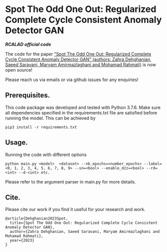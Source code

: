 # Spot The Odd One Out: Regularized Complete Cycle Consistent Anomaly Detector GAN
*********RCALAD official code*********

The code for the paper ["Spot The Odd One Out: Regularized Complete Cycle Consistent Anomaly Detector GAN" (authors: Zahra Dehghanian, Saeed Saravani, Maryam Amirmazlaghani and Mohamad Rahmati)](https://arxiv.org/abs/2304.07769) is now open source! 

Please reach us via emails or via github issues for any enquiries!


## Prerequisites.
This code package was developed and tested with Python 3.7.6. Make sure all dependencies specified in the requirements.txt file are satisfied before running the model. This can be achieved by

```
pip3 install -r requirements.txt
```


## Usage.

Running the code with different options

```
python main.py <model>  <dataset> --nb_epochs=<number_epochs> --label=<0, 1, 2, 3, 4, 5, 6, 7, 8, 9> --sn=<bool> --enable_dzz=<bool> --rd=<int> --d-<int> etc. 
```
Please refer to the argument parser in main.py for more details.


## Cite.

Please cite our work if you find it useful for your research and work.
```
@article{Dehghanian2023Spot,
  title={Spot The Odd One Out: Regularized Complete Cycle Consistent Anomaly Detector GAN},
  author={Zahra Dehghanian, Saeed Saravani, Maryam Amirmazlaghani and Mohamad Rahmati},
  year={2023}
}
```
